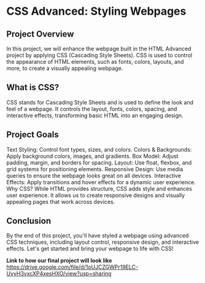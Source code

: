 # **CSS Advanced: Styling Webpages**
## **Project Overview**
In this project, we will enhance the webpage built in the HTML Advanced project by applying CSS (Cascading Style Sheets). CSS is used to control the appearance of HTML elements, such as fonts, colors, layouts, and more, to create a visually appealing webpage.

## **What is CSS?**
CSS stands for Cascading Style Sheets and is used to define the look and feel of a webpage. It controls the layout, fonts, colors, spacing, and interactive effects, transforming basic HTML into an engaging design.

## **Project Goals**
Text Styling: Control font types, sizes, and colors.
Colors & Backgrounds: Apply background colors, images, and gradients.
Box Model: Adjust padding, margin, and borders for spacing.
Layout: Use float, flexbox, and grid systems for positioning elements.
Responsive Design: Use media queries to ensure the webpage looks great on all devices.
Interactive Effects: Apply transitions and hover effects for a dynamic user experience.
Why CSS?
While HTML provides structure, CSS adds style and enhances user experience. It allows us to create responsive designs and visually appealing pages that work across devices.
## **Conclusion**
By the end of this project, you'll have styled a webpage using advanced CSS techniques, including layout control, responsive design, and interactive effects. Let's get started and bring your webpage to life with CSS!

**Link to how our final project will look like**
https://drive.google.com/file/d/1oUJCZGWPr19ELC-UvyH3vxcXP4xesHXO/view?usp=sharing
